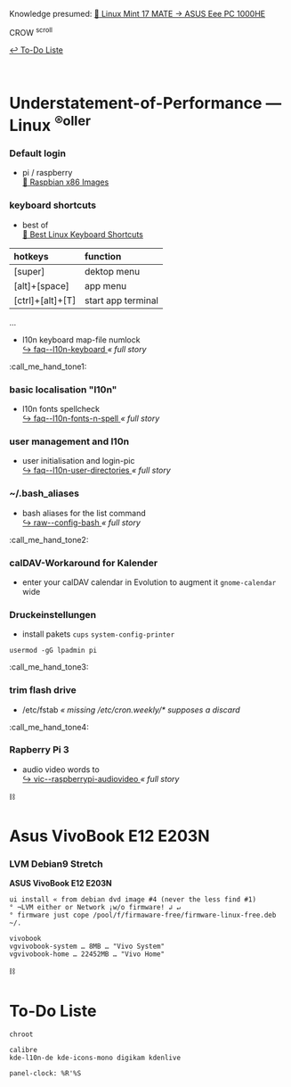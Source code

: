Knowledge presumed: [ :arrow_up_small: Linux Mint 17 MATE → ASUS Eee PC 1000HE ](https://www.rollator-parcours.com/de/HOWTO/ASUS-Eee-PC-1000HE/Linux-Mint-17-MATE/)

CROW <sup>scroll</sup>

[ :leftwards_arrow_with_hook: To-Do Liste ](#to-do-liste)


<br>

# Understatement-of-Performance — Linux <sup>&reg;oller</sup>
### Default login
* pi \/ raspberry  
  [ :arrow_up_small: Raspbian x86 Images ](https://downloads.raspberrypi.org/rpd_x86/images/)


### keyboard shortcuts

* best of  
  [ :arrow_up_small: Best Linux Keyboard Shortcuts ](https://www.linux.com/learn/best-linux-keyboard-shortcuts)

| hotkeys | function |
| :--- | :--- |
| \[super\] | dektop menu |
| \[alt\]+\[space\] | app menu |
| \[ctrl\]+\[alt\]+\[T\] | start app terminal |

…  
* l10n keyboard map-file numlock  
  [ :arrow_right_hook: faq--l10n-keyboard ](./faq--l10n-keyboard.md) _« full story_


:call_me_hand_tone1:

### basic localisation "l10n"

* l10n fonts spellcheck  
  [ :arrow_right_hook: faq--l10n-fonts-n-spell ](./faq--l10n-fonts-n-spell.md) _« full story_


### user management and l10n

* user initialisation and login-pic  
  [ :arrow_right_hook: faq--l10n-user-directories ](./faq--l10n-user-directories.md) _« full story_


### ~/.bash_aliases

* bash aliases for the list command  
  [ :arrow_right_hook: raw--config-bash ](./raw--config-bash.md) _« full story_


:call_me_hand_tone2:

### calDAV-Workaround for Kalender

* enter your calDAV calendar in Evolution to augment it `gnome-calendar` wide


### Druckeinstellungen

* install pakets `cups` `system-config-printer`  

```
usermod -gG lpadmin pi
```


:call_me_hand_tone3:

### trim flash drive

* \/etc\/fstab *« missing \/etc\/cron.weekly\/\* supposes a discard*


:call_me_hand_tone4:

### Rapberry Pi 3

* audio video words to  
  [ :arrow_right_hook: vic--raspberrypi-audiovideo ](./vic--raspberrypi-audiovideo.md) _« full story_


:chains:

# Asus VivoBook E12 E203N

### LVM Debian9 Stretch

**ASUS VivoBook E12 E203N**

```
ui install « from debian dvd image #4 (never the less find #1)
° ¬LVM either or Network ¡w/o firmware! ↲ ↵
° firmware just cope /pool/f/firmaware-free/firmware-linux-free.deb ~/.

vivobook
vgvivobook-system … 8MB … "Vivo System"
vgvivobook-home … 22452MB … "Vivo Home"
```


:chains:

# To-Do Liste

```
chroot

calibre
kde-l10n-de kde-icons-mono digikam kdenlive

panel-clock: %R'%S

```